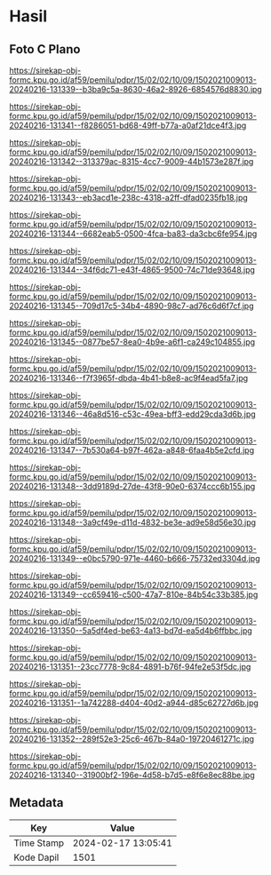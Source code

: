# Hasil

## Foto C Plano

https://sirekap-obj-formc.kpu.go.id/af59/pemilu/pdpr/15/02/02/10/09/1502021009013-20240216-131339--b3ba9c5a-8630-46a2-8926-6854576d8830.jpg

https://sirekap-obj-formc.kpu.go.id/af59/pemilu/pdpr/15/02/02/10/09/1502021009013-20240216-131341--f8286051-bd68-49ff-b77a-a0af21dce4f3.jpg

https://sirekap-obj-formc.kpu.go.id/af59/pemilu/pdpr/15/02/02/10/09/1502021009013-20240216-131342--313379ac-8315-4cc7-9009-44b1573e287f.jpg

https://sirekap-obj-formc.kpu.go.id/af59/pemilu/pdpr/15/02/02/10/09/1502021009013-20240216-131343--eb3acd1e-238c-4318-a2ff-dfad0235fb18.jpg

https://sirekap-obj-formc.kpu.go.id/af59/pemilu/pdpr/15/02/02/10/09/1502021009013-20240216-131344--6682eab5-0500-4fca-ba83-da3cbc6fe954.jpg

https://sirekap-obj-formc.kpu.go.id/af59/pemilu/pdpr/15/02/02/10/09/1502021009013-20240216-131344--34f6dc71-e43f-4865-9500-74c71de93648.jpg

https://sirekap-obj-formc.kpu.go.id/af59/pemilu/pdpr/15/02/02/10/09/1502021009013-20240216-131345--709d17c5-34b4-4890-98c7-ad76c6d6f7cf.jpg

https://sirekap-obj-formc.kpu.go.id/af59/pemilu/pdpr/15/02/02/10/09/1502021009013-20240216-131345--0877be57-8ea0-4b9e-a6f1-ca249c104855.jpg

https://sirekap-obj-formc.kpu.go.id/af59/pemilu/pdpr/15/02/02/10/09/1502021009013-20240216-131346--f7f3965f-dbda-4b41-b8e8-ac9f4ead5fa7.jpg

https://sirekap-obj-formc.kpu.go.id/af59/pemilu/pdpr/15/02/02/10/09/1502021009013-20240216-131346--46a8d516-c53c-49ea-bff3-edd29cda3d6b.jpg

https://sirekap-obj-formc.kpu.go.id/af59/pemilu/pdpr/15/02/02/10/09/1502021009013-20240216-131347--7b530a64-b97f-462a-a848-6faa4b5e2cfd.jpg

https://sirekap-obj-formc.kpu.go.id/af59/pemilu/pdpr/15/02/02/10/09/1502021009013-20240216-131348--3dd9189d-27de-43f8-90e0-6374ccc6b155.jpg

https://sirekap-obj-formc.kpu.go.id/af59/pemilu/pdpr/15/02/02/10/09/1502021009013-20240216-131348--3a9cf49e-d11d-4832-be3e-ad9e58d56e30.jpg

https://sirekap-obj-formc.kpu.go.id/af59/pemilu/pdpr/15/02/02/10/09/1502021009013-20240216-131349--e0bc5790-971e-4460-b666-75732ed3304d.jpg

https://sirekap-obj-formc.kpu.go.id/af59/pemilu/pdpr/15/02/02/10/09/1502021009013-20240216-131349--cc659416-c500-47a7-810e-84b54c33b385.jpg

https://sirekap-obj-formc.kpu.go.id/af59/pemilu/pdpr/15/02/02/10/09/1502021009013-20240216-131350--5a5df4ed-be63-4a13-bd7d-ea5d4b6ffbbc.jpg

https://sirekap-obj-formc.kpu.go.id/af59/pemilu/pdpr/15/02/02/10/09/1502021009013-20240216-131351--23cc7778-9c84-4891-b76f-94fe2e53f5dc.jpg

https://sirekap-obj-formc.kpu.go.id/af59/pemilu/pdpr/15/02/02/10/09/1502021009013-20240216-131351--1a742288-d404-40d2-a944-d85c62727d6b.jpg

https://sirekap-obj-formc.kpu.go.id/af59/pemilu/pdpr/15/02/02/10/09/1502021009013-20240216-131352--289f52e3-25c6-467b-84a0-19720461271c.jpg

https://sirekap-obj-formc.kpu.go.id/af59/pemilu/pdpr/15/02/02/10/09/1502021009013-20240216-131340--31900bf2-196e-4d58-b7d5-e8f6e8ec88be.jpg


## Metadata

| Key        | Value               |
| ---------- | ------------------- |
| Time Stamp | 2024-02-17 13:05:41 |
| Kode Dapil | 1501                |



